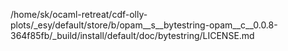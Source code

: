 /home/sk/ocaml-retreat/cdf-olly-plots/_esy/default/store/b/opam__s__bytestring-opam__c__0.0.8-364f85fb/_build/install/default/doc/bytestring/LICENSE.md